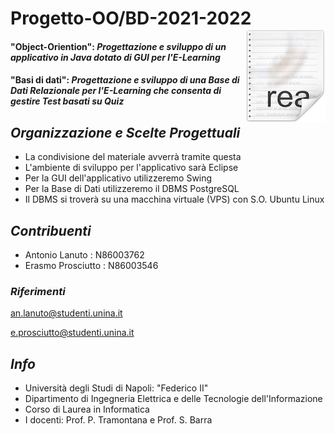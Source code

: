 

# Progetto-OO/BD-2021-2022 <img src="icon.png" align="right" />

#### "Object-Oriention": **_Progettazione e sviluppo di un applicativo in Java dotato di GUI per l'E-Learning_**
#### "Basi di dati":     **_Progettazione e sviluppo di una Base di Dati Relazionale per l'E-Learning che consenta di gestire Test basati su Quiz_**

## *Organizzazione e Scelte Progettuali*
- La condivisione del materiale avverrà tramite questa
- L'ambiente di sviluppo per l'applicativo sarà Eclipse
- Per la GUI dell'applicativo utilizzeremo Swing
- Per la Base di Dati utilizzeremo il DBMS PostgreSQL
- Il DBMS si troverà su una macchina virtuale (VPS) con S.O. Ubuntu Linux

## *Contribuenti*
- Antonio Lanuto : N86003762
- Erasmo Prosciutto : N86003546

### *Riferimenti*
an.lanuto@studenti.unina.it

e.prosciutto@studenti.unina.it

## *Info*
- Università degli Studi di Napoli: "Federico II" 
- Dipartimento di Ingegneria Elettrica e delle Tecnologie dell'Informazione
- Corso di Laurea in Informatica
- I docenti: Prof. P. Tramontana e Prof. S. Barra
